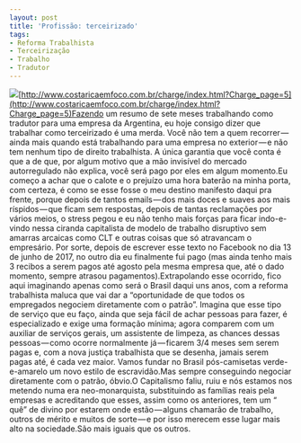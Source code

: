 ```yaml
---
layout: post
title: 'Profissão: terceirizado'
tags:
- Reforma Trabalhista
- Terceirização
- Trabalho
- Tradutor
---
```


![](https://cdn-images-1.medium.com/max/800/1*Tytlpt1VfeqiB2C7dwzY8A.jpeg)[http://www.costaricaemfoco.com.br/charge/index.html?Charge_page=5](http://www.costaricaemfoco.com.br/charge/index.html?Charge_page=5)Fazendo um resumo de sete meses trabalhando como tradutor para uma empresa da Argentina, eu hoje consigo dizer que trabalhar como terceirizado é uma merda. Você não tem a quem recorrer — ainda mais quando está trabalhando para uma empresa no exterior — e não tem nenhum tipo de direito trabalhista. A única garantia que você conta é que a de que, por algum motivo que a mão invisível do mercado autorregulado não explica, você será pago por eles em algum momento.Eu começo a achar que o calote e o prejuízo uma hora baterão na minha porta, com certeza, é como se esse fosse o meu destino manifesto daqui pra frente, porque depois de tantos emails — dos mais doces e suaves aos mais ríspidos — que ficam sem respostas, depois de tantas reclamações por vários meios, o stress pegou e eu não tenho mais forças para ficar indo-e-vindo nessa ciranda capitalista de modelo de trabalho disruptivo sem amarras arcaicas como CLT e outras coisas que só atravancam o empresário. Por sorte, depois de escrever esse texto no Facebook no dia 13 de junho de 2017, no outro dia eu finalmente fui pago (mas ainda tenho mais 3 recibos a serem pagos até agosto pela mesma empresa que, até o dado momento, sempre atrasou pagamentos).Extrapolando esse ocorrido, fico aqui imaginando apenas como será o Brasil daqui uns anos, com a reforma trabalhista maluca que vai dar a 
“oportunidade de que todos os empregados negociem diretamente com o patrão”. Imagina que esse tipo de serviço que eu faço, ainda que seja fácil de achar pessoas para fazer, é especializado e exige uma formação mínima; agora comparem com um auxiliar de serviços gerais, um assistente de limpeza, as chances dessas pessoas — como ocorre normalmente já — ficarem 3/4 meses sem serem pagas e, com a nova justiça trabalhista que se desenha, jamais serem pagas até, é cada vez maior. Vamos fundar no Brasil pós-camisetas verde-e-amarelo um novo estilo de escravidão.Mas sempre conseguindo negociar diretamente com o patrão, óbvio.O Capitalismo faliu, ruiu e nós estamos nos metendo numa era neo-monarquista, substituindo as famílias reais pela empresas e acreditando que esses, assim como os anteriores, tem um “
quê” de divino por estarem onde estão — alguns chamarão de trabalho, outros de mérito e muitos de sorte — e por isso merecem esse lugar mais alto na sociedade.São mais iguais que os outros.
